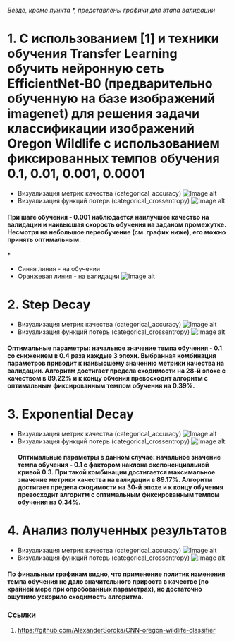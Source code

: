 *Везде, кроме пункта \*, представлены графики для этапа валидации*
# 1. С использованием [1] и техники обучения Transfer Learning обучить нейронную сеть EfficientNet-B0 (предварительно обученную на базе изображений imagenet) для решения задачи классификации изображений Oregon Wildlife с использованием фиксированных темпов обучения 0.1, 0.01, 0.001, 0.0001     
  * Визуализация метрик качества (categorical_accuracy)
  ![Image alt](https://github.com/Mariwannaxsfzx/RFaCT-labs/blob/main/lab3/graphs/lr_comparision/diff_LR_validation.categorical_accuracy.png)
  * Визуализация функций потерь (categorical_crossentropy)
  ![Image alt](https://github.com/Mariwannaxsfzx/RFaCT-labs/blob/main/lab3/graphs/lr_comparision/diff_LR_validation.loss.png)
  #### При шаге обучения - 0.001 наблюдается наилучшее качество на валидации и наивысшая скорость обучения на заданом промежутке. Несмотря на небольшое переобучение (см. график ниже), его можно принять оптимальным.    
  \*
  * Синяя линия - на обучении   
  * Оранжевая линия - на валидации
  ![Image alt](https://github.com/Mariwannaxsfzx/RFaCT-labs/blob/main/lab3/graphs/lr_comparision/lr_0.001_overfittin.svg)
# 2. Step Decay
* Визуализация метрик качества (categorical_accuracy)
![Image alt](https://github.com/Mariwannaxsfzx/RFaCT-labs/blob/main/lab3/graphs/step%20decay%20comparision/step_decay_metric_comparision.png)
* Визуализация функций потерь (categorical_crossentropy)
![Image alt](https://github.com/Mariwannaxsfzx/RFaCT-labs/blob/main/lab3/graphs/step%20decay%20comparision/step_decay_loss_comparision.png)
 #### Оптимальные параметры: начальное значение темпа обучения - 0.1 со снижением в 0.4 раза каждые 3 эпохи. Выбранная комбинация параметров приводит к наивысшему значению метрики качества на валидации. Алгоритм достигает предела сходимости на 28-й эпохе с качеством в 89.22% и к концу обчения превосходит алгоритм с оптимальным фиксированным темпом обучения на 0.39%.
# 3. Exponential Decay
* Визуализация метрик качества (categorical_accuracy)
![Image alt](https://github.com/Mariwannaxsfzx/RFaCT-labs/blob/main/lab3/graphs/exp%20decay%20comparision/exp_decay_metric_comparision.png)
* Визуализация функций потерь (categorical_crossentropy)
![Image alt](https://github.com/Mariwannaxsfzx/RFaCT-labs/blob/main/lab3/graphs/exp%20decay%20comparision/exp_decay_loss_comparision.png)
   #### Оптимальные параметры в данном случае: начальное значение темпа обучения - 0.1 с фактором наклона экспоненциальной кривой 0.3. При такой комбинации достигается максимальное значение метрики качества на валидации в 89.17%. Алгоритм достигает предела сходимости на 30-й эпохе и к концу обучения превосходит алгоритм с оптимальным фиксированным темпом обучения на 0.34%.
 # 4. Анализ полученных результатов
 * Визуализация метрик качества (categorical_accuracy)
![Image alt](https://github.com/Mariwannaxsfzx/RFaCT-labs/blob/main/lab3/graphs/fixed-step-exp%20comparision/fixed_step_exp_metric_comparision.png)
* Визуализация функций потерь (categorical_crossentropy)
![Image alt](https://github.com/Mariwannaxsfzx/RFaCT-labs/blob/main/lab3/graphs/fixed-step-exp%20comparision/fixed_step_exp_loss_comparision.png)
#### По финальным графикам видно, что применение политик изменения темпа обучения не дало значительного прироста в качестве (по крайней мере при опробованных параметрах), но достаточно ощутимо ускорило сходимость алгоритма.
### Ссылки
1. https://github.com/AlexanderSoroka/CNN-oregon-wildlife-classifier
